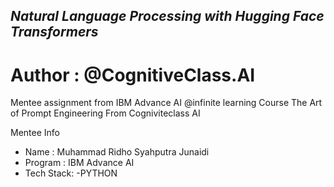 ## _Natural Language Processing with Hugging Face Transformers_
# Author : @CognitiveClass.AI

Mentee assignment from IBM Advance AI @infinite learning Course The Art of Prompt Engineering From Cogniviteclass AI

Mentee Info
- Name : Muhammad Ridho Syahputra Junaidi
- Program : IBM Advance AI
- Tech Stack: -PYTHON
